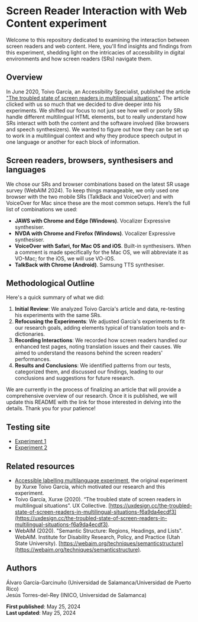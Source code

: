 # Screen Reader Interaction with Web Content experiment

Welcome to this repository dedicated to examining the interaction between screen readers and web content. Here, you'll find insights and findings from this experiment, shedding light on the intricacies of accessibility in digital environments and how screen readers (SRs) navigate them.

## Overview

In June 2020, Toivo García, an Accessibility Specialist, published the article ["The troubled state of screen readers in multilingual situations"](https://medium.com/@xurxe/the-troubled-state-of-screen-readers-in-multilingual-situations-f6a9da4ecdf3). The article clicked with us so much that we decided to dive deeper into his experiments. We shifted our focus to not just see how well or poorly SRs handle different multilingual HTML elements, but to really understand how SRs interact with both the content and the software involved (like browsers and speech synthesizers). We wanted to figure out how they can be set up to work in a multilingual context and why they produce speech output in one language or another for each block of information.

## Screen readers, browsers, synthesisers and languages

We chose our SRs and browser combinations based on the latest SR usage survey (WebAIM 2024). To keep things manageable, we only used one browser with the two mobile SRs (TalkBack and VoiceOver) and with VoiceOver for Mac since these are the most common setups. Here’s the full list of combinations we used:

- **JAWS with Chrome and Edge (Windows)**. Vocalizer Expressive synthesiser.
- **NVDA with Chrome and Firefox (Windows)**. Vocalizer Expressive synthesiser.
- **VoiceOver with Safari, for Mac OS and iOS**. Built-in synthesisers. When a comment is made specifically for the Mac OS, we will abbreviate it as VO-Mac; for the iOS, we will use VO-iOS.
- **TalkBack with Chrome (Android)**. Samsung TTS synthesiser.

## Methodological Outline

Here's a quick summary of what we did:
1. **Initial Review**: We analyzed Toivo García's article and data, re-testing his experiments with the same SRs. 
2. **Refocusing the Experiments**: We adjusted García's experiments to fit our research goals, adding elements typical of translation tools and e-dictionaries.
3. **Recording Interactions**: We recorded how screen readers handled our enhanced test pages, noting translation issues and their causes. We aimed to understand the reasons behind the screen readers' performances.
4. **Results and Conclusions**: We identified patterns from our tests, categorized them, and discussed our findings, leading to our conclusions and suggestions for future research.

We are currently in the process of finalizing an article that will provide a comprehensive overview of our research. Once it is published, we will update this README with the link for those interested in delving into the details. Thank you for your patience!

## Testing site

- [Experiment 1](https://garciagarcinuno.github.io/usal-ms1/page1)
- [Experiment 2](https://garciagarcinuno.github.io/usal-ms1/page2)


## Related resources

- [Accessible labelling multilanguage experiment](https://github.com/xurxe/accessible-labelling-multilanguage-experiment), the original experiment by Xurxe Toivo García, which motivated our research and this experiment.
- Toivo García, Xurxe (2020). “The troubled state of screen readers in multilingual situations”. UX Collective. [https://uxdesign.cc/the-troubled-state-of-screen-readers-in-multilingual-situations-f6a9da4ecdf3](https://uxdesign.cc/the-troubled-state-of-screen-readers-in-multilingual-situations-f6a9da4ecdf3).
- WebAIM (2020). "Semantic Structure: Regions, Headings, and Lists". WebAIM. Institute for Disability Research, Policy, and Practice (Utah State University). [https://webaim.org/techniques/semanticstructure](https://webaim.org/techniques/semanticstructure).

## Authors

Álvaro García-Garcinuño (Universidad de Salamanca/Universidad de Puerto Rico)  
Jesús Torres-del-Rey (INICO, Universidad de Salamanca)  

**First published**: May 25, 2024  
**Last updated**: May 25, 2024